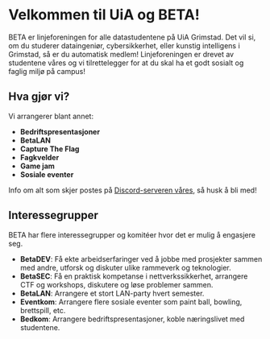 # Velkommen til UiA og BETA!

BETA er linjeforeningen for alle datastudentene på UiA Grimstad. Det vil si, om du studerer dataingeniør, cybersikkerhet, eller kunstig intelligens i Grimstad, så er du automatisk medlem! Linjeforeningen er drevet av studentene våres og vi tilrettelegger for at du skal ha et godt sosialt og faglig miljø på campus!

## Hva gjør vi?

Vi arrangerer blant annet:

- **Bedriftspresentasjoner**
- **BetaLAN**
- **Capture The Flag**
- **Fagkvelder**
- **Game jam**
- **Sosiale eventer**

Info om alt som skjer postes på [Discord-serveren våres](https://discord.gg/U87D3kPdJ3), så husk å bli med!

## Interessegrupper

BETA har flere interessegrupper og komitéer hvor det er mulig å engasjere seg. 

- **BetaDEV**: Få ekte arbeidserfaringer ved å jobbe med prosjekter sammen med andre, utforsk og diskuter ulike rammeverk og teknologier.
- **BetaSEC**: Få en praktisk kompetanse i nettverkssikkerhet, arrangere CTF og workshops, diskutere og løse problemer sammen.
- **BetaLAN**: Arrangere et stort LAN-party hvert semester.
- **Eventkom**: Arrangere flere sosiale eventer som paint ball, bowling, brettspill, etc.
- **Bedkom**: Arrangere bedriftspresentasjoner, koble næringslivet med studentene.


